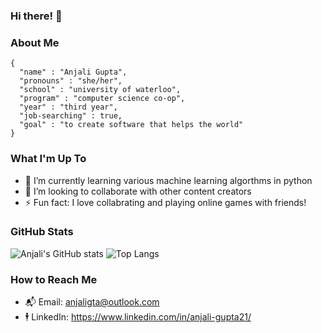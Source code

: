 ### Hi there! 👋

### About Me 
```
{
  "name" : "Anjali Gupta",
  "pronouns" : "she/her",
  "school" : "university of waterloo",
  "program" : "computer science co-op",
  "year" : "third year",
  "job-searching" : true,
  "goal" : "to create software that helps the world"
}
```

### What I'm Up To 
- 🌱 I’m currently learning various machine learning algorthms in python
- 👯 I’m looking to collaborate with other content creators 
- ⚡ Fun fact: I love collabrating and playing online games with friends!

### GitHub Stats 
![Anjali's GitHub stats](https://github-readme-stats.vercel.app/api?username=anjalig21)
![Top Langs](https://github-readme-stats.vercel.app/api/top-langs/?username=anjalig21&layout=compact)

### How to Reach Me
- 📬 Email: anjaligta@outlook.com
- 🕴 LinkedIn: https://www.linkedin.com/in/anjali-gupta21/

<!--
**anjalig21/anjalig21** is a ✨ _special_ ✨ repository because its `README.md` (this file) appears on your GitHub profile.

Here are some ideas to get you started:

- 🔭 I’m currently working on ...
- 🌱 I’m currently learning ...
- 👯 I’m looking to collaborate on ...
- 🤔 I’m looking for help with ...
- 💬 Ask me about ...
- 📫 How to reach me: ...
- 😄 Pronouns: ...
- ⚡ Fun fact: ...
-->
